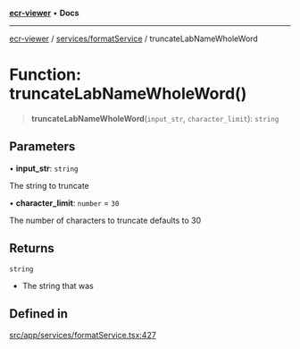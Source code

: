 [**ecr-viewer**](../../../README.md) • **Docs**

***

[ecr-viewer](../../../README.md) / [services/formatService](../README.md) / truncateLabNameWholeWord

# Function: truncateLabNameWholeWord()

> **truncateLabNameWholeWord**(`input_str`, `character_limit`): `string`

## Parameters

• **input\_str**: `string`

The string to truncate

• **character\_limit**: `number` = `30`

The number of characters to truncate defaults to 30

## Returns

`string`

- The string that was

## Defined in

[src/app/services/formatService.tsx:427](https://github.com/CDCgov/phdi/blob/fa63a85e5b4651bdfc0d25ecc23a67e11fbcba18/containers/ecr-viewer/src/app/services/formatService.tsx#L427)
